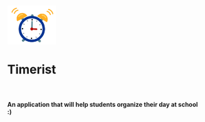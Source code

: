 <div style="margin-left: 50px">
<img src="alarm.gif" height="90">
<h1>Timerist</h1>
<br> 
<h4>An application that will help students organize their day at school :)</h4>
</div>
